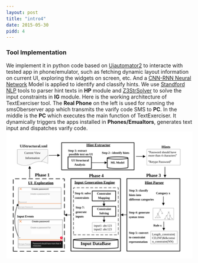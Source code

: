 ```yaml
---
layout: post
title: "intro4"
date: 2015-05-30
pidd: 4
---
```

### Tool Implementation 
We implement it in python code based on [Uiautomator2](https://github.com/openatx/uiautomator2) to interacte with tested app in phone/emulator, such as fetching dynamic layout information on current UI, exploring the widgets on screen, etc. And a [CNN-RNN Neural Network](https://github.com/jiegzhan/multi-class-text-classiﬁcation-cnn-rnn.) Model is applied to identify and classify hints. We use [Standford NLP](https://nlp.stanford.edu/software/lex-parser.html) tools to parser hint texts in **HP** module and [Z3StrSolver](https://sites.google.com/site/z3strsolver/) to solve the input constraints in **IG** module.
Here is the working architecture of TextExerciser tool. The **Real Phone** on the left is used for running the smsOberserver app which transmits the varify code SMS to **PC**. In the middle is the **PC** which executes the main function of TextExerciser. It dynamically triggers the apps installed in **Phones/Emualtors**, generates text input and dispatches varify code.   
<img src="../pics/w2.svg">
